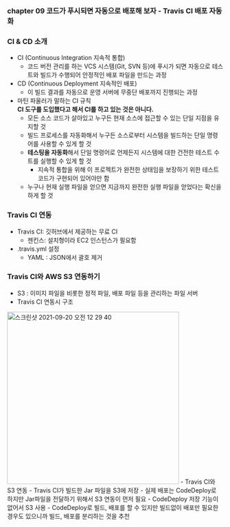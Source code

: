 ### chapter 09 코드가 푸시되면 자동으로 배포해 보자 - Travis CI 배포 자동화 

### CI & CD 소개
- CI (Continuous Integration 지속적 통합)
  - 코드 버전 관리를 하는 VCS 시스템(Git, SVN 등)에 푸시가 되면 자동으로 테스트와 빌드가 수행되어 안정적인 배포 파일을 만드는 과정  
- CD (Continuous Deployment 지속적인 배포)  
  - 이 빌드 결과를 자동으로 운영 서버에 무중단 배포까지 진행되는 과정
- 마틴 파울러가 말하는 CI 규칙  
  **CI 도구를 도입했다고 해서 CI를 하고 있는 것은 아니다.**
    - 모든 소스 코드가 살아있고 누구든 현재 소스에 접근할 수 있는 단일 지점을 유지할 것  
    - 빌드 프로세스를 자동화해서 누구든 소스로부터 시스템을 빌드하는 단일 명령어를 사용할 수 있게 할 것 
    - **테스팅을 자동화**해서 단일 명령어로 언제든지 시스템에 대한 건전한 테스트 수트를 실행할 수 있게 할 것  
      - 지속적 통합을 위해 이 프로젝트가 완전한 상태임을 보장하기 위한 테스트 코드가 구현되어 있어야만 함
    - 누구나 현재 실행 파일을 얻으면 지금까지 완전한 실행 파일을 얻었다는 확신을 하게 할 것  

### Travis CI 연동
- Travis CI: 깃허브에서 제공하는 무료 CI
  - 젠킨스: 설치형이라 EC2 인스턴스가 필요함 
- .travis.yml 설정
  - YAML : JSON에서 괄호 제거 

### Travis CI와 AWS S3 연동하기
- S3 : 이미지 파일을 비롯한 정적 파일, 배포 파일 등을 관리하는 파일 서버  
- Travis CI 연동시 구조  
<img width="400" alt="스크린샷 2021-09-20 오전 12 29 40" src="https://user-images.githubusercontent.com/45681372/133933419-2f992ca1-7ba9-4c3c-83cf-d4234226874c.png">
- Travis CI와 S3 연동
  - Travis CI가 빌드한 Jar 파일을 S3에 저장
     - 실제 배포는 CodeDeploy로 하지만 Jar파일을 전달하기 위해서 S3 연동이 먼저 필요
       - CodeDeploy 저장 기능이 없어서 S3 사용
         - CodeDeploy로 빌드, 배포를 할 수 있지만 빌드없이 배포만 필요한 경우도 있으니까 빌드, 배포를 분리하는 것을 추천  













